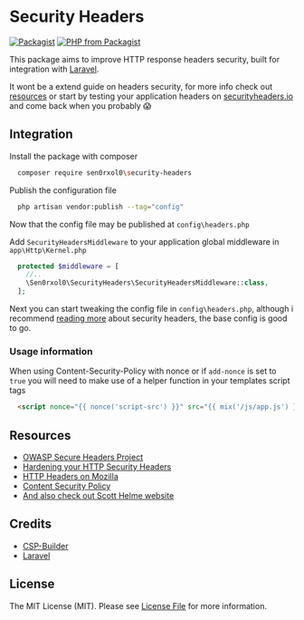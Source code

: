 # Security Headers

[![Packagist](https://img.shields.io/packagist/v/sen0rxol0/security-headers.svg)](https://packagist.org/packages/sen0rxol0/security-headers)
[![PHP from Packagist](https://img.shields.io/packagist/php-v/sen0rxol0/security-headers.svg)](https://packagist.org/packages/sen0rxol0/security-headers)
<!-- [![Packagist](https://img.shields.io/packagist/dt/sen0rxol0/security-headers.svg)](https://packagist.org/packages/sen0rxol0/security-headers) -->

This package aims to improve HTTP response headers security, built for integration with [Laravel](https://laravel.com).

It wont be a extend guide on headers security, for more info check out [resources](#resources) or start by testing your application headers on [securityheaders.io](https://securityheaders.io/) and come back when you probably :scream:

## Integration

Install the package with composer

```bash
  composer require sen0rxol0\security-headers
```

Publish the configuration file

```bash
  php artisan vendor:publish --tag="config"
```

Now that the config file may be published at `config\headers.php`

Add `SecurityHeadersMiddleware` to your application global middleware in `app\Http\Kernel.php`

```php
  protected $middleware = [
    //..
    \Sen0rxol0\SecurityHeaders\SecurityHeadersMiddleware::class,
  ];
```

Next you can start tweaking the config file in `config\headers.php`,
although i recommend [reading more](#resources) about security headers, the base config is good to go.

### Usage information

When using Content-Security-Policy with nonce or if `add-nonce` is set to `true` you will need to make use of a helper function in your templates script tags

```html
  <script nonce="{{ nonce('script-src') }}" src="{{ mix('/js/app.js') }}"></script>
```

## Resources

- [OWASP Secure Headers Project](https://www.owasp.org/index.php/OWASP_Secure_Headers_Project#tab=Headers)
- [Hardening your HTTP Security Headers](https://www.keycdn.com/blog/http-security-headers/)
- [HTTP Headers on Mozilla](https://developer.mozilla.org/en-US/docs/Web/HTTP/Headers#Security)
- [Content Security Policy](https://csp.withgoogle.com/docs/index.html)
- [And also check out Scott Helme website](https://scotthelme.co.uk/)

## Credits

- [CSP-Builder](https://github.com/paragonie/csp-builder)
- [Laravel](https://github.com/laravel/laravel)

## License

The MIT License (MIT). Please see [License File](LICENSE.md) for more information.
